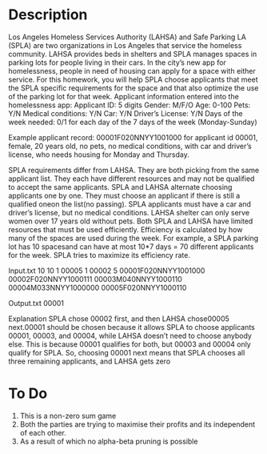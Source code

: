 # Description

Los Angeles Homeless Services Authority (LAHSA) and Safe Parking LA (SPLA) are two  organizations  in  Los  Angeles  that  service  the  homeless  community.  LAHSA provides beds in shelters and SPLA manages spaces in parking lots for people living in their cars. In the city’s new app for homelessness, people in need of housing can apply for a space with either service.  For this homework, you will help SPLA choose applicants  that  meet  the  SPLA  specific  requirements  for  the  space  and  that  also optimize the use of the parking lot for that week. 
Applicant information entered into the homelessness app:
Applicant ID: 5 digits
Gender: M/F/O
Age: 0-100
Pets: Y/N
Medical conditions: Y/N
Car: Y/N
Driver’s License: Y/N
Days of the week needed: 0/1 for each day of the 7 days of the week (Monday-Sunday) 

Example applicant record: 00001F020NNYY1001000 for applicant id 00001, female, 20 years old, no pets, no medical conditions, with car and driver’s license, who needs housing for Monday and Thursday.

SPLA requirements differ from LAHSA. They are both picking from the same applicant list. They each have different resources and may not be qualified to accept the same applicants. SPLA and LAHSA alternate choosing applicants one by one.  They must choose an  applicant  if there is still a  qualified  oneon the list(no  passing). SPLA applicants must have a car and driver’s license, but no medical conditions.  LAHSA shelter can only serve women over 17 years old without pets. Both SPLA and LAHSA have limited resources that must be used efficiently.  Efficiency is calculated by how many of the spaces are used during the week.  For example, a SPLA parking lot has 10 spacesand can have at most 10*7 days = 70 different applicants for the week. SPLA tries to maximize its efficiency rate.

Input.txt
10
10
1
00005
1
00002
5
00001F020NNYY1001000
00002F020NNYY1000111
00003M040NNYY1000110
00004M033NNYY1000000
00005F020NNYY1000110

Output.txt
00001

Explanation
SPLA chose 00002 first, and then LAHSA chose00005 next.00001 should be chosen because it allows SPLA to choose applicants 00001, 00003, and 00004, while LAHSA doesn’t need to choose anybody else. This is because 00001 qualifies for both, but 00003 and 00004 only qualify for SPLA. So, choosing 00001 next means that SPLA chooses all three remaining applicants, and LAHSA gets zero

# To Do

1. This is a non-zero sum game
2. Both the parties are trying to maximise their profits and its independent of each other.
3. As a result of which no alpha-beta pruning is possible
